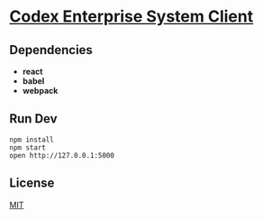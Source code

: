 # [Codex Enterprise System Client](https://gitlab.com/teamsoo/codex-client)


## Dependencies

* **react**
* **babel**
* **webpack**

## Run Dev

```
npm install
npm start
open http://127.0.0.1:5000
```

## License

[MIT](http://phakin.mit-license.org/)
